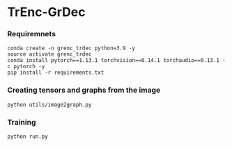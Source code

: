 # TrEnc-GrDec

### Requiremnets 
```
conda create -n grenc_trdec python=3.9 -y
source activate grenc_trdec
conda install pytorch==1.13.1 torchvision==0.14.1 torchaudio==0.13.1 -c pytorch -y
pip install -r requirements.txt
```

### Creating tensors and graphs from the image
```
python utils/image2graph.py
```

### Training
```
python run.py
```
